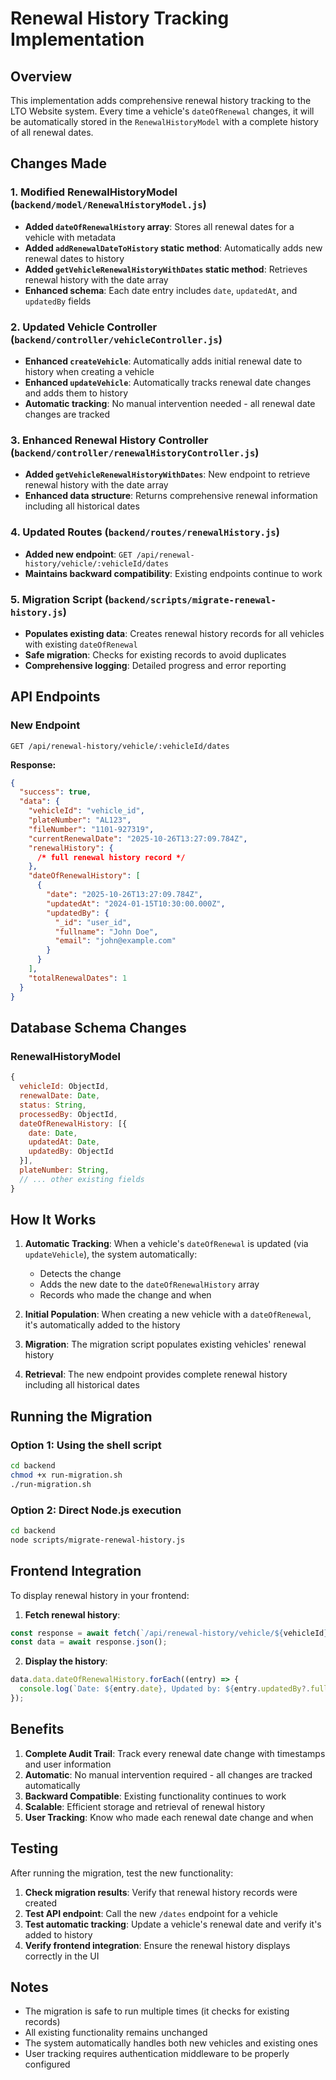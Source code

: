 # Renewal History Tracking Implementation

## Overview

This implementation adds comprehensive renewal history tracking to the LTO Website system. Every time a vehicle's `dateOfRenewal` changes, it will be automatically stored in the `RenewalHistoryModel` with a complete history of all renewal dates.

## Changes Made

### 1. Modified RenewalHistoryModel (`backend/model/RenewalHistoryModel.js`)

- **Added `dateOfRenewalHistory` array**: Stores all renewal dates for a vehicle with metadata
- **Added `addRenewalDateToHistory` static method**: Automatically adds new renewal dates to history
- **Added `getVehicleRenewalHistoryWithDates` static method**: Retrieves renewal history with the date array
- **Enhanced schema**: Each date entry includes `date`, `updatedAt`, and `updatedBy` fields

### 2. Updated Vehicle Controller (`backend/controller/vehicleController.js`)

- **Enhanced `createVehicle`**: Automatically adds initial renewal date to history when creating a vehicle
- **Enhanced `updateVehicle`**: Automatically tracks renewal date changes and adds them to history
- **Automatic tracking**: No manual intervention needed - all renewal date changes are tracked

### 3. Enhanced Renewal History Controller (`backend/controller/renewalHistoryController.js`)

- **Added `getVehicleRenewalHistoryWithDates`**: New endpoint to retrieve renewal history with the date array
- **Enhanced data structure**: Returns comprehensive renewal information including all historical dates

### 4. Updated Routes (`backend/routes/renewalHistory.js`)

- **Added new endpoint**: `GET /api/renewal-history/vehicle/:vehicleId/dates`
- **Maintains backward compatibility**: Existing endpoints continue to work

### 5. Migration Script (`backend/scripts/migrate-renewal-history.js`)

- **Populates existing data**: Creates renewal history records for all vehicles with existing `dateOfRenewal`
- **Safe migration**: Checks for existing records to avoid duplicates
- **Comprehensive logging**: Detailed progress and error reporting

## API Endpoints

### New Endpoint

```
GET /api/renewal-history/vehicle/:vehicleId/dates
```

**Response:**

```json
{
  "success": true,
  "data": {
    "vehicleId": "vehicle_id",
    "plateNumber": "AL123",
    "fileNumber": "1101-927319",
    "currentRenewalDate": "2025-10-26T13:27:09.784Z",
    "renewalHistory": {
      /* full renewal history record */
    },
    "dateOfRenewalHistory": [
      {
        "date": "2025-10-26T13:27:09.784Z",
        "updatedAt": "2024-01-15T10:30:00.000Z",
        "updatedBy": {
          "_id": "user_id",
          "fullname": "John Doe",
          "email": "john@example.com"
        }
      }
    ],
    "totalRenewalDates": 1
  }
}
```

## Database Schema Changes

### RenewalHistoryModel

```javascript
{
  vehicleId: ObjectId,
  renewalDate: Date,
  status: String,
  processedBy: ObjectId,
  dateOfRenewalHistory: [{
    date: Date,
    updatedAt: Date,
    updatedBy: ObjectId
  }],
  plateNumber: String,
  // ... other existing fields
}
```

## How It Works

1. **Automatic Tracking**: When a vehicle's `dateOfRenewal` is updated (via `updateVehicle`), the system automatically:

   - Detects the change
   - Adds the new date to the `dateOfRenewalHistory` array
   - Records who made the change and when

2. **Initial Population**: When creating a new vehicle with a `dateOfRenewal`, it's automatically added to the history

3. **Migration**: The migration script populates existing vehicles' renewal history

4. **Retrieval**: The new endpoint provides complete renewal history including all historical dates

## Running the Migration

### Option 1: Using the shell script

```bash
cd backend
chmod +x run-migration.sh
./run-migration.sh
```

### Option 2: Direct Node.js execution

```bash
cd backend
node scripts/migrate-renewal-history.js
```

## Frontend Integration

To display renewal history in your frontend:

1. **Fetch renewal history**:

```javascript
const response = await fetch(`/api/renewal-history/vehicle/${vehicleId}/dates`);
const data = await response.json();
```

2. **Display the history**:

```javascript
data.data.dateOfRenewalHistory.forEach((entry) => {
  console.log(`Date: ${entry.date}, Updated by: ${entry.updatedBy?.fullname}`);
});
```

## Benefits

1. **Complete Audit Trail**: Track every renewal date change with timestamps and user information
2. **Automatic**: No manual intervention required - all changes are tracked automatically
3. **Backward Compatible**: Existing functionality continues to work
4. **Scalable**: Efficient storage and retrieval of renewal history
5. **User Tracking**: Know who made each renewal date change and when

## Testing

After running the migration, test the new functionality:

1. **Check migration results**: Verify that renewal history records were created
2. **Test API endpoint**: Call the new `/dates` endpoint for a vehicle
3. **Test automatic tracking**: Update a vehicle's renewal date and verify it's added to history
4. **Verify frontend integration**: Ensure the renewal history displays correctly in the UI

## Notes

- The migration is safe to run multiple times (it checks for existing records)
- All existing functionality remains unchanged
- The system automatically handles both new vehicles and existing ones
- User tracking requires authentication middleware to be properly configured
